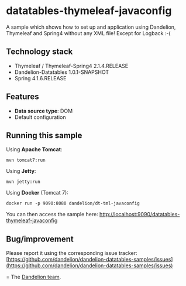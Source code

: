 datatables-thymeleaf-javaconfig
=================================================================

A sample which shows how to set up and application using Dandelion, Thymeleaf and Spring4 without any XML file! Except for Logback :-(

## Technology stack

 - Thymeleaf / Thymeleaf-Spring4 2.1.4.RELEASE
 - Dandelion-Datatables 1.0.1-SNAPSHOT
 - Spring 4.1.6.RELEASE

## Features
		
 - __Data source type__: DOM
 - Default configuration

## Running this sample

Using __Apache Tomcat__:

    mvn tomcat7:run

Using __Jetty__:

    mvn jetty:run

Using __Docker__ (Tomcat 7):

    docker run -p 9090:8080 dandelion/dt-tml-javaconfig

You can then access the sample here: [http://localhost:9090/datatables-thymeleaf-javaconfig](http://localhost:9090/datatables-thymeleaf-javaconfig)

## Bug/improvement

Please report it using the corresponding issue tracker: [https://github.com/dandelion/dandelion-datatables-samples/issues](https://github.com/dandelion/dandelion-datatables-samples/issues)

=
The [Dandelion team](http://dandelion.github.io/team/).